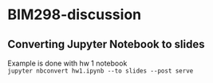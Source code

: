 # BIM298-discussion

## Converting Jupyter Notebook to slides  
Example is done with hw 1 notebook  
`jupyter nbconvert hw1.ipynb --to slides --post serve`
